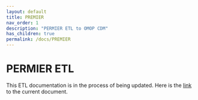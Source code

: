 ```yaml
---
layout: default
title: PREMIER
nav_order: 1
description: "PERMIER ETL to OMOP CDM"
has_children: true
permalink: /docs/PREMIER
---
```


# PERMIER ETL

This ETL documentation is in the process of being updated. Here is the [link](https://github.com/OHDSI/ETL-CDMBuilder/blob/master/man/PREMIER/Premier_ETL_CDM_V5_3.doc) to the current document. 
